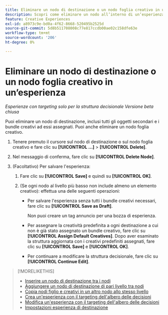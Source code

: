 ```yaml
---
title: Eliminare un nodo di destinazione o un nodo foglia creativo in un’esperienza
description: Scopri come eliminare un nodo all’interno di un’esperienza.
feature: Creative Experiences
exl-id: a8973c9e-bd0a-4f62-8668-520495b2525d
source-git-commit: 5d8b511708008c77e817ccdb00ae02c158dfe63e
workflow-type: tm+mt
source-wordcount: '206'
ht-degree: 0%

---
```


# Eliminare un nodo di destinazione o un nodo foglia creativo in un’esperienza

*Esperienze con targeting solo per la struttura decisionale*
*Versione beta chiusa*

Puoi eliminare un nodo di destinazione, inclusi tutti gli oggetti secondari e i bundle creativi ad essi assegnati. Puoi anche eliminare un nodo foglia creativo.

<!-- 1. [ways to get to the decision tree] -->

1. Tenere premuto il cursore sul nodo di destinazione o sul nodo foglia creativo e fare clic su **[!UICONTROL ...]** > **[!UICONTROL Delete]**.

1. Nel messaggio di conferma, fare clic su **[!UICONTROL Delete Node]**.

1. (Facoltativo) Per salvare l&#39;esperienza:

   1. Fare clic su **[!UICONTROL Save]** e quindi su **[!UICONTROL OK]**.

   1. (Se ogni nodo al livello più basso non include almeno un elemento creativo): effettua una delle seguenti operazioni:

      * Per salvare l&#39;esperienza senza tutti i bundle creativi necessari, fare clic su **[!UICONTROL Save as Draft]**.

        Non puoi creare un tag annuncio per una bozza di esperienza.

      * Per assegnare la creatività predefinita a ogni destinazione a cui non è già stato assegnato un bundle creativo, fare clic su **[!UICONTROL Assign Default Creatives]**. Dopo aver esaminato la struttura aggiornata con i creativi predefiniti assegnati, fare clic su **[!UICONTROL Save]** e **[!UICONTROL OK]**.

      * Per continuare a modificare la struttura decisionale, fare clic su **[!UICONTROL Continue Edit]**.

>[!MORELIKETHIS]
>
>* [Inserire un nodo di destinazione tra i nodi](experience-target-node-add-inner.md)
>* [Aggiungere un nodo di destinazione di pari livello tra nodi](experience-target-node-add-sibling.md)
>* [Copia nodi figlio e creativi in un altro nodo allo stesso livello](experience-target-node-copy.md)
>* [Crea un&#39;esperienza con il targeting dell&#39;albero delle decisioni](experience-create-targeting.md)
>* [Modifica un&#39;esperienza con il targeting dell&#39;albero delle decisioni](experience-edit-targeting.md)
>* [Impostazioni esperienza di destinazione](experience-settings-targeting.md)

